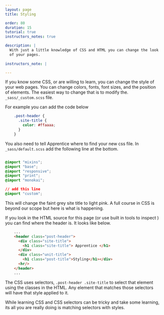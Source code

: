 ```yaml
---
layout: page
title: Styling

order: 80
duration: 15
tutorial: true
instructors_notes: true

description: |
  With just a little knowledge of CSS and HTML you can change the look
  of your pages.
  
instructors_note: |

---
```


If you know some CSS, or are willing to learn, you can change the style
of your web pages. You can change colors, fonts, font sizes, and the 
position of elements. The easiest way to change that is to modify the.
`_sass/_custom.scss` file.

For example you can add the code below

```css
    .post-header {
      .site-title {
        color: #ffaaaa;
      }
    }
```

You also need to tell Apprentice where to find your new css file. In `_sass/default.scss`
add the following line at the bottom.

```css

@import "mixins";
@import "base";
@import "responsive";
@import "print";
@import "monokai";

// add this line
@import "custom";
```

This will change the faint grey site title to light pink. A full course in 
CSS is beyond our scope but here is what is happening.

If you look in the HTML source for this page (or use built in tools to inspect 
) you can find where the header is. It looks like below.

```html
    ...
    <header class="post-header">
      <div class="site-title">
        <h1 class="site-title"> Apprentice </h1>
      </div>
      <div class="unit-title">
        <h1 class="post-title">Styling</h1></div>
      <hr/>
    </header>
    ...
```

The CSS uses selectors, `.post-header .site-title` to select that element using
the classes in the HTML. Any element that matches those selectors will have
that style applied to it.

While learning CSS and CSS selectors can be tricky and take some learning,
its all you are really doing is matching selectors with styles.




